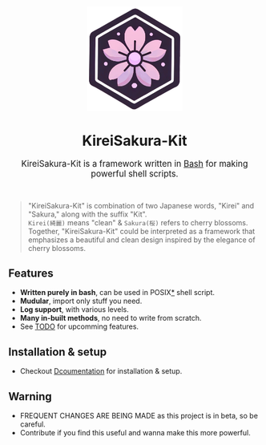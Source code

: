 <p align="center">
    <img src="Assets/icon.png" width="190px">
    <h1 align="center">KireiSakura-Kit</h1>
</p>

<p align="center">
    <big>KireiSakura-Kit is a framework written in <a href="https://www.gnu.org/software/bash">Bash</a> for making powerful shell scripts.</big>
</p>
<br>

> "KireiSakura-Kit" is combination of two Japanese words, "Kirei" and "Sakura," along with the suffix "Kit".</br>
> `Kirei(綺麗)` means "clean" & `Sakura(桜)` refers to cherry blossoms. Together, "KireiSakura-Kit" could be interpreted as a framework that emphasizes a beautiful and clean design inspired by the elegance of cherry blossoms.

## Features

- **Written purely in bash**, can be used in POSIX[*][sprtd_shl] shell script.
- **Mudular**, import only stuff you need.
- **Log support**, with various levels.
- **Many in-built methods**, no need to write from scratch.
- See [TODO][todo] for upcomming features.
<!-- - Various **UI elements**. -->


## Installation & setup

- Checkout [Dcoumentation](https://soymadip.github.io/KireiSakura-Kit) for installation & setup.


## Warning

- FREQUENT CHANGES ARE BEING MADE as this project is in beta, so be careful.
- Contribute if you find this useful and wanna make this more powerful.



<!---------------- links --------------->
[sprtd_shl]: https://soymadip.github.io/KireiSakura-Kit/faq.html#1._Which_shells_are_Supported?_0
[todo]:      https://soymadip.github.io/KireiSakura-Kit/todo.html
